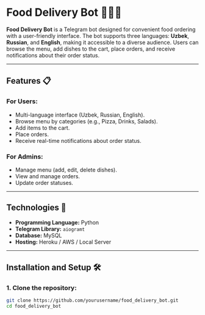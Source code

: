 ﻿# **Food Delivery Bot** 🍔🚴‍♂️

**Food Delivery Bot** is a Telegram bot designed for convenient food ordering with a user-friendly interface. 
The bot supports three languages: **Uzbek**, **Russian**, and **English**, making it accessible to a diverse audience. 
Users can browse the menu, add dishes to the cart, place orders, and receive notifications about their order status.

---

## **Features** 📋

### For Users:
- Multi-language interface (Uzbek, Russian, English).
- Browse menu by categories (e.g., Pizza, Drinks, Salads).
- Add items to the cart.
- Place orders.
- Receive real-time notifications about order status.

### For Admins:
- Manage menu (add, edit, delete dishes).
- View and manage orders.
- Update order statuses.

---

## **Technologies** 🔧

- **Programming Language:** Python
- **Telegram Library:** `aiogramt`
- **Database:** MySQL
- **Hosting:** Heroku / AWS / Local Server

---

## **Installation and Setup** 🛠️

### 1. Clone the repository:
```bash
git clone https://github.com/yourusername/food_delivery_bot.git
cd food_delivery_bot

